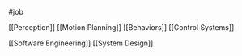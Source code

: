 #job 

[[Perception]]
[[Motion Planning]]
[[Behaviors]]
[[Control Systems]]

[[Software Engineering]]
[[System Design]]
